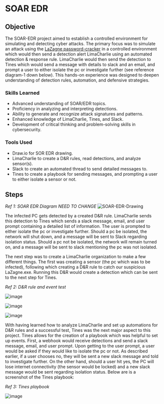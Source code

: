 # SOAR EDR

## Objective

The SOAR-EDR project aimed to establish a controlled environment for simulating and detecting cyber attacks. The primary focus was to simulate an attack using the <a href="https://www.geeksforgeeks.org/retrieve-all-passwords-with-lazagne-project/">LaZagne password-cracker<a> in a controlled environment which would then send a detection alert LimaCharlie using an automated detection & response rule. LimaCharlie would then send the detection to Tines which would send a message with details to slack and an email, and prompt a user to either isolate the pc or investigate further (see reference diagram-1 down below). This hands-on experience was designed to deepen understanding of detection rules, automation, and defensive strategies.

### Skills Learned

- Advanced understanding of SOAR/EDR topics.
- Proficiency in analyzing and interpreting detections.
- Ability to generate and recognize attack signatures and patterns.
- Enhanced knowledge of LimaCharlie, Tines, and Slack.
- Development of critical thinking and problem-solving skills in cybersecurity.

### Tools Used

- Draw.io for SOR EDR drawing.
- LimaCharlie to create a D&R rules, read detections, and analyze sensor(s).
- Slack to create an automated thread to send detailed messages to.
- Tines to create a playbook for sending messages, and prompting a user to either isolate a sensor or not.

## Steps

*Ref 1: SOAR EDR Diagram NEED TO CHANGE*
![SOAR-EDR-Drawing](https://github.com/user-attachments/assets/84b376b1-ddfa-4dc6-a568-07319ce25231)

The infected PC gets detected by a created D&R rule. LimaCharlie sends this detection to Tines which sends a slack message, email, and user prompt containing a detailed list of information. The user is prompted to either isolate the pc or investigate further. Should a pc be isolated, the network will shut down, and a message will be sent to Slack regarding isolation status. Should a pc not be isolated, the network will remain turned on, and a message will be sent to slack mentioning the pc was not isolated.

The next step was to create a LimaCharlie organization to make a few different things. The first was creating a sensor (the pc which was to be infected), following which creating a D&R rule to catch our suspicious LaZagne.exe. Running this D&R would create a detection which can be sent to the next step for Tines.

*Ref 2: D&R rule and event test*

![image](https://github.com/user-attachments/assets/2dd03340-d77a-418d-9193-29d17657d098)

![image](https://github.com/user-attachments/assets/8bb616ba-19ca-44eb-875a-4833d7dc7f79)

![image](https://github.com/user-attachments/assets/956be440-86f0-4de1-9245-3af59a2fee2d)

With having learned how to analyze LimaCharlie and set up automations for D&R rules and a successful test, Tines was the next major aspect to this project. Tines allows for the creation of a playbook which was helpful to set up events. First, a webhook would receive detections and send a slack message, email, and user prompt. Upon getting to the user prompt, a user would be asked if they would like to isolate the pc or not. As described earlier, if a user chooses no, they will be sent a new slack message and told to investigate further. On the other hand, should a user hit yes, the PC will lose internet connectivity (the sensor would be locked) and a new slack message would be sent regarding isolation status. Below are is a screenshot of the Tines playbook:

*Ref 3: Tines playbook*

![image](https://github.com/user-attachments/assets/717e442d-08c0-497e-b7dd-861cfb4ae301)







